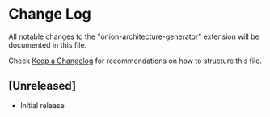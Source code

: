 # Change Log

All notable changes to the "onion-architecture-generator" extension will be documented in this file.

Check [Keep a Changelog](http://keepachangelog.com/) for recommendations on how to structure this file.

## [Unreleased]

- Initial release
